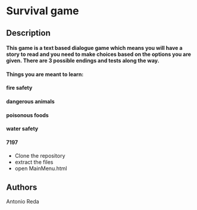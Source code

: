 # Survival game
## Description

#### This game is a text based dialogue game which means you will have a story to read and you need to make choices based on the options you are given. There are 3 possible endings and tests along the way.

#### Things you are meant to learn:
#### fire safety
#### dangerous animals
#### poisonous foods
#### water safety
#### 7197
####
####
####
####
####
####


* Clone the repository
* extract the files
* open MainMenu.html

## Authors
Antonio Reda